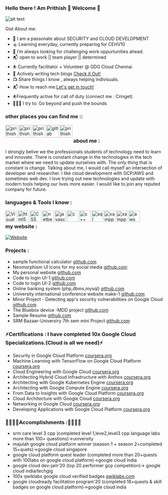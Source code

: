 ### Hello there ! Am Prithish 👋 Welcome 👋

![alt text](https://images.unsplash.com/photo-1568144628871-ccbb00fc297c?ixid=MnwxMjA3fDB8MHxwaG90by1wYWdlfHx8fGVufDB8fHx8&ixlib=rb-1.2.1&auto=format&fit=crop&w=750&q=80)

Gist About me:

- 🎤 I am a passonate about SECURITY and CLOUD DEVELOPMENT
- 🛸 Learning everyday, currently preparing for CEHV10
- 🌋 I’m always looking for challenging work oppurtunities ahead.
- 📬 open to work || team player || determined
- ⛹️‍ Currently facilitator + Volunteer @ GDG Cloud Chennai
- 💬 Actively writing tech blogs [Check it Out!](https://medium.com/@prithishghosh)
- 📺 Share things I know , always helping indivisuals.
- 📬 How to reach me:<a href="mailto:prithishghosh619@gmail.com">Let's get in touch!</a>
- ⛹️‍Frequently active for call of duty (connect me : Cringet)
- 🧗🏾‍♀️ I try to: Go beyond and push the bounds 


### other places you can find me ::

<a href="https://discord.gg/incognito">
  <img align="left" alt="prithish's Discord Server" width="40px" src="https://cdn.jsdelivr.net/npm/simple-icons@v3/icons/discord.svg" />
</a>
<a href="https://www.linkedin.com/in/prithish-ghosh-097207163/">
  <img align="left" alt="prithish's Linkdein" width="40px" src="https://cdn.jsdelivr.net/npm/simple-icons@v3/icons/linkedin.svg" />
</a>
<a href="https://www.instagram.com/dafoxface">
  <img align="left" alt="prithish's Instagram" width="40px" src="https://cdn.jsdelivr.net/npm/simple-icons@v3/icons/instagram.svg" />
</a>
<a href="https://gitlab.com/">
  <img align="left" alt="gitlab"  width="40px" src="https://simpleicons.org/icons/gitlab.svg" />
</a>
<a href="https://twitter.com/PrithishGhosh5">
  <img align="left" alt="prithish's Twitter"  width="40px" src="https://cdn.jsdelivr.net/npm/simple-icons@v3/icons/twitter.svg" />
</a>

<br/>

### about me :

I strongly belive we the professionals students of technology need to learn and innovate. There is constant change in the technologies in the tech market where we need to update ourselves with. The only thing that is constant is change. Talking about me, I would call myself an intersection of developer and researcher. I like cloud development with GCP/AWS and sometimes web dev. I love trying out new technologies and update with modern tools helping our lives more easier. I would like to join any reputed company for future.

### languages & Tools I know :
<a href="https://code.visualstudio.com/">
  <img align="left" alt="Visual Studio Code" width="36px" src="https://simpleicons.org/icons/visualstudiocode.svg" />
</a>

<a href="https://html.com/">
  <img align="left" alt="html5" width="36px" src="https://simpleicons.org/icons/html5.svg" />
</a>

<a href="http://css3.com/">
  <img align="left" alt="CSS" width="36px" src="https://simpleicons.org/icons/css3.svg" />
  </a>
  
 <a href="https://netbeans.org/">
  <img align="left" alt="netbeans" width="36px" src="https://simpleicons.org/icons/apachenetbeanside.svg" />
  </a>
  
  <a href="https://www.javascript.com/">
  <img align="left" alt="javascript" width="36px" src="https://simpleicons.org/icons/javascript.svg" />
  </a>
 
 <a href="https://en.wikipedia.org/wiki/C_(programming_language)">
  <img align="left" alt="c" width="36px" src="https://simpleicons.org/icons/c.svg" />
  </a>

<a href="https://en.wikipedia.org/wiki/C%2B%2B">
  <img align="left" alt="c++" width="36px" src="https://simpleicons.org/icons/cplusplus.svg" />
  </a>

<a href="https://www.mysql.com/">
  <img align="left" alt="sql" width="36px" src="https://simpleicons.org/icons/mysql.svg" />
  </a>
  
<a href="https://www.apachefriends.org/index.html">
  <img align="left" alt="xampp" width="36px" src="https://simpleicons.org/icons/xampp.svg" />
  </a>
  
<a href="https://console.cloud.google.com/?_ga=2.41384354.1698381297.1613396291-1761391994.1606036037&_gac=1.25014600.1613396291.Cj0KCQiA1KiBBhCcARIsAPWqoSrrlAxLfo7U7lgWuqslWnFZ5MDCeNoM5A8RjfTD7Xt0h9NWdWZEjQ8aAoWgEALw_wcB">
  <img align="left" alt="xampp" width="36px" src="https://simpleicons.org/icons/googlecloud.svg" />
  </a>  
  
 <a href="https://aws.amazon.com/free/?trk=ps_a134p000003yhlXAAQ&trkCampaign=acq_paid_search_brand&sc_channel=ps&sc_campaign=acquisition_IN&sc_publisher=google&sc_category=core-main&sc_country=IN&sc_geo=APAC&sc_outcome=Acquisition&sc_detail=aws&sc_content=Brand_Core_aws_e&sc_matchtype=e&sc_segment=453325184782&sc_medium=ACQ-P|PS-GO|Brand|Desktop|SU|Core-Main|Core|IN|EN|Text&s_kwcid=AL!4422!3!453325184782!e!!g!!aws&ef_id=Cj0KCQiA1KiBBhCcARIsAPWqoSpzMySrEWbj_PVSAo6hc074k_ZRi0SpbKqVM4r3wg7vD5NooLGsZEoaAqaaEALw_wcB:G:s&s_kwcid=AL!4422!3!453325184782!e!!g!!aws&all-free-tier.sort-by=item.additionalFields.SortRank&all-free-tier.sort-order=asc">
  <img align="left" alt="aws" width="36px" src="https://simpleicons.org/icons/amazonaws.svg" />
  </a><br/>
  
  
### my website :
[![Website](https://img.shields.io/website?label=My_website&style=for-the-badge&url=https%3A%2F%2Fcodestackr.com)](https://imprithishg.netlify.app/)<br/>

### Projects :

- sample functional calculator [github.com](https://imprithwishghosh.github.io/JS-calculator/)
- Neomorphism UI icons for my social media [github.com](https://imprithwishghosh.github.io/Neomorphism-UI-/)
- My personal website [github.com](https://imprithwishghosh.github.io/Portfolio/)
- Code to login UI-1 [github.com](https://imprithwishghosh.github.io/UI-TO-CODE/page1.html)
- Code to login UI-2 [github.com](https://imprithwishghosh.github.io/UI-TO-CODE/page2.html)
- Online banking system (php,dbms,mysql) [github.com](https://github.com/imprithwishghosh/online-banking-system)
- University international conference website make-1 [github.com](https://imprithwishghosh.github.io/project2/)
- Minor Project - Detecting app's security vulnerabilities on Google Cloud [github.com](https://tinyurl.com/y3vb4vos)
- The Bluebox device -MDD project [github.com](https://tinyurl.com/yj428yrk)
- Sample Resume [github.com](https://imprithwishghosh.github.io/web-resume-165/)
- SRM Bazaar-Universiry 7th sem mini Project [github.com](https://tinyurl.com/3xpnthm8) 

### ⚡Certifications : I have completed 10x Google Cloud Specializations.(Cloud is all we need)⚡

- Security in Google Cloud Platform [coursera.org](https://coursera.org/share/f7203f91419e55c57ebe254fa0e88b9e)
- Machine Learning with TensorFlow on Google Cloud Platform [coursera.org](https://coursera.org/share/949891095046e5dd85bdcd1a6228adea)
- Cloud Engineering with Google Cloud [coursera.org](https://coursera.org/share/52f66f6cb991005d843232b0f2148a10)
- Architecting Hybrid Cloud Infrastructure with Anthos [coursera.org](https://coursera.org/share/a9861901b667b5225e3b58d452d396bb)
- Architecting with Google Kubernetes Engine [coursera.org](https://coursera.org/share/64e642117f787fd33c5156b72918869b)
- Architecting with Google Compute Engine [coursera.org](https://coursera.org/share/b207f42a9c208965fa0222b75b0447d4)
- From Data to Insights with Google Cloud Platform [coursera.org](https://coursera.org/share/3c0b210847bb9eec7df4fe7a579042b8)
- Cloud Architecture with Google Cloud [coursera.org](https://coursera.org/share/91bcadc2c64b51a991efc32c46dafc51)
- Networking in Google Cloud [coursera.org](https://coursera.org/share/9b504fbb4776b50d65ba744b13c3f6ab)
- Developing Applications with Google Cloud Platform [coursera.org](https://coursera.org/share/98b1a3f79788e58519d793b5243e104a)

### 💪💪💪💪Accomplishments :💪💪💪💪

- srm care level 3 cpp (completed level 1,leve2,level3 cpp language labs more than 100+ questions)->university
- majulah google cloud platform winner (season 1 + season 2=completed 15+quets)->google cloud singapore
- google cloud platform quest leader (completed more than 20+quests with 100labs on google cloud platform)->google cloud india
- google cloud dev-jam'20 (top 20 performer gcp competition)-> google cloud india/techgig
- 100x qwiklabs google cloud verified badges [qwiklabs.com](https://www.qwiklabs.com/public_profiles/78282992-f53a-4ae3-aae8-c594e566f6cf)
- google cloudready facilitation program'20 (completed 18+quests & skill badges on google cloud platform)->google cloud india
